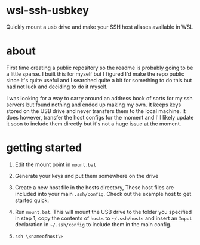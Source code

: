 # wsl-ssh-usbkey
Quickly mount a usb drive and make your SSH host aliases available in WSL

# about
First time creating a public repository so the readme is probably going to be a little sparse. I built this for myself but I figured I'd make the repo public since it's quite useful and I searched quite a bit for something to do this but had not luck and deciding to do it myself.

I was looking for a way to carry around an address book of sorts for my ssh servers but found nothing and ended up making my own.
It keeps keys stored on the USB drive and never transfers them to the local machine. It does however, transfer the host configs for the moment and I'll likely update it soon to include them directly but it's not a huge issue at the moment.

# getting started
 1) Edit the mount point in ```mount.bat```
 
 2) Generate your keys and put them somewhere on the drive
 
 3) Create a new host file in the hosts directory, These host files are included into your main ```.ssh/config```. Check out the example host to get started quick.
 
 4) Run ```mount.bat```. This will mount the USB drive to the folder you specified in step 1, copy the contents of ```hosts``` to ```~/.ssh/hosts``` and insert an ```Input``` declaration in ```~/.ssh/config``` to include them in the main config.
 
 5) ```ssh \<nameofhost\>```
